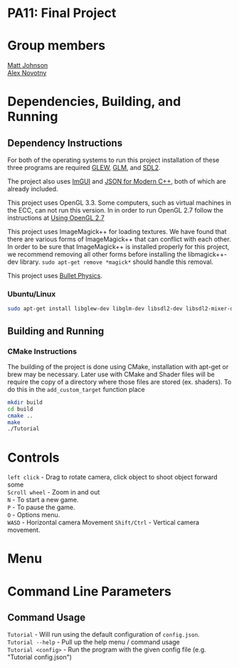 # PA11: Final Project   

# Group members
[Matt Johnson](https://github.com/antilectual/cs480Johnson)   
[Alex Novotny](https://github.com/alexander-novo/cs480Novotny)

# Dependencies, Building, and Running

## Dependency Instructions
For both of the operating systems to run this project installation of these three programs are required [GLEW](http://glew.sourceforge.net/), [GLM](http://glm.g-truc.net/0.9.7/index.html), and [SDL2](https://wiki.libsdl.org/Tutorials).

The project also uses [ImGUI](https://github.com/ocornut/imgui) and [JSON for Modern C++](https://github.com/nlohmann/json), both of which are already included.

This project uses OpenGL 3.3. Some computers, such as virtual machines in the ECC, can not run this version. In in order to run OpenGL 2.7 follow the instructions at [Using OpenGL 2.7](https://github.com/HPC-Vis/computer-graphics/wiki/Using-OpenGL-2.7)   
   
This project uses ImageMagick++ for loading textures. We have found that there are various forms of ImageMagick++ that can conflict with each other. In order to be sure that ImageMagick++ is installed properly for this project, we recommend removing all other forms before installing the libmagick++-dev library. 
``` sudo apt-get remove *magick* ``` should handle this removal.

This project uses [Bullet Physics](https://bulletphysics.org).

### Ubuntu/Linux
```bash   
sudo apt-get install libglew-dev libglm-dev libsdl2-dev libsdl2-mixer-dev libassimp-dev libmagick++-dev libbullet-dev   
```

## Building and Running

### CMake Instructions
The building of the project is done using CMake, installation with apt-get or brew may be necessary. Later use with CMake and Shader files will be require the copy of a directory where those files are stored (ex. shaders). To do this in the ```add_custom_target``` function place   

```bash   
mkdir build   
cd build   
cmake ..   
make   
./Tutorial  
```   

# Controls

`left click` - Drag to rotate camera, click object to shoot object forward some   
`Scroll wheel` - Zoom in and out      
`N` - To start a new game.   
`P` - To pause the game.   
`O` - Options menu.   
`WASD` - Horizontal camera Movement
`Shift/Ctrl` - Vertical camera movement.   


# Menu



# Command Line Parameters

## Command Usage

`Tutorial` - Will run using the default configuration of `config.json`.   
`Tutorial --help` - Pull up the help menu / command usage   
`Tutorial <config>` - Run the program with the given config file (e.g. "Tutorial config.json")   